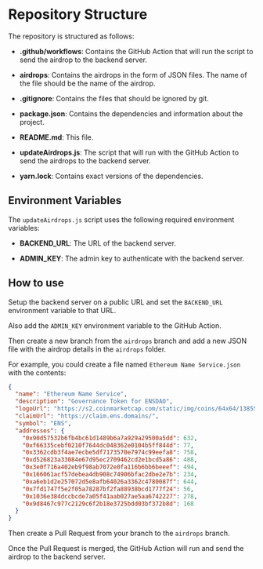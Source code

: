 # Repository Structure

The repository is structured as follows:

- **.github/workflows**: Contains the GitHub Action that will run the script to send the airdrop to the backend server.

- **airdrops**: Contains the airdrops in the form of JSON files. The name of the file should be the name of the airdrop.

- **.gitignore**: Contains the files that should be ignored by git.

- **package.json**: Contains the dependencies and information about the project.

- **README.md**: This file.

- **updateAirdrops.js**: The script that will run with the GitHub Action to send the airdrops to the backend server.

- **yarn.lock**: Contains exact versions of the dependencies.

## Environment Variables

The `updateAirdrops.js` script uses the following required environment variables:

- **BACKEND_URL**: The URL of the backend server.

- **ADMIN_KEY**: The admin key to authenticate with the backend server.

## How to use

Setup the backend server on a public URL and set the `BACKEND_URL` environment variable to that URL.

Also add the `ADMIN_KEY` environment variable to the GitHub Action.

Then create a new branch from the `airdrops` branch and add a new JSON file with the airdrop details in the `airdrops` folder.

For example, you could create a file named `Ethereum Name Service.json` with the contents:

```json
{
  "name": "Ethereum Name Service",
  "description": "Governance Token for ENSDAO",
  "logoUrl": "https://s2.coinmarketcap.com/static/img/coins/64x64/13855.png",
  "claimUrl": "https://claim.ens.domains/",
  "symbol": "ENS",
  "addresses": {
    "0x90d57532b6fb4bc61d1489b6a7a929a29500a5dd": 632,
    "0xf66335cebf0210f7644dc048362e0104b5ff844d": 77,
    "0x3362cdb3f4ae7ecbe5df7173570e7974c99eefa8": 758,
    "0xd526823a33084e67d95ec2709462cd2e1bcd5a86": 488,
    "0x3e0f716a402eb9f98ab7072e0fa116b6bb6beeef": 494,
    "0x166061acf57debea4db908c74906bfac2dbe2e7b": 234,
    "0xa6eb1d2e257072d5e8afb64026a3362c4780087f": 644,
    "0x7fd1747f5e2f05a78287bf2fa88938bcd1777f24": 56,
    "0x1036e384dccbcde7a05f41aab027ae5aa6742227": 278,
    "0x9d8467c977c2129c6f2b18e3725bdd03bf372b8d": 168
  }
}
```

Then create a Pull Request from your branch to the `airdrops` branch.

Once the Pull Request is merged, the GitHub Action will run and send the airdrop to the backend server.
